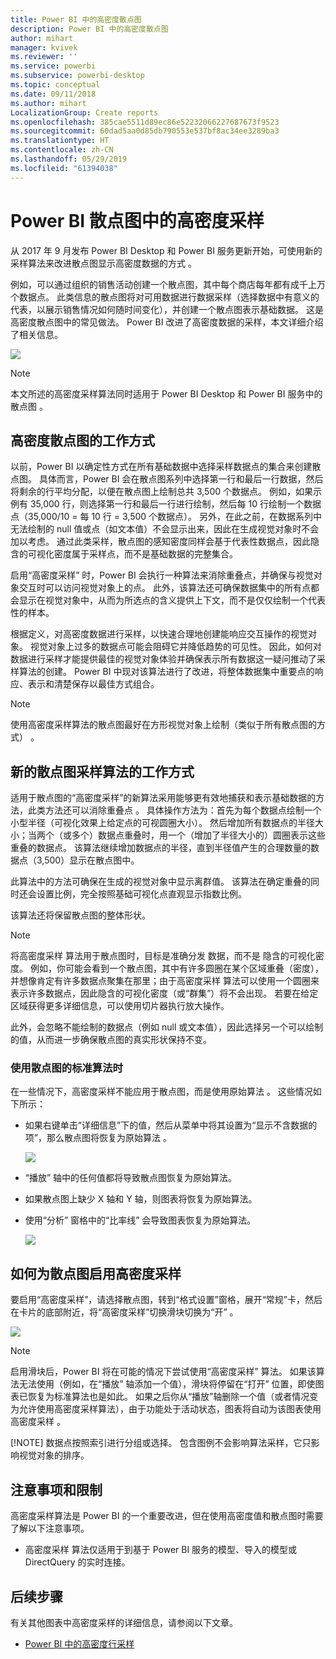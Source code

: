 ```yaml
---
title: Power BI 中的高密度散点图
description: Power BI 中的高密度散点图
author: mihart
manager: kvivek
ms.reviewer: ''
ms.service: powerbi
ms.subservice: powerbi-desktop
ms.topic: conceptual
ms.date: 09/11/2018
ms.author: mihart
LocalizationGroup: Create reports
ms.openlocfilehash: 385cae5511d89ec86e52232066227687673f9523
ms.sourcegitcommit: 60dad5aa0d85db790553e537bf8ac34ee3289ba3
ms.translationtype: HT
ms.contentlocale: zh-CN
ms.lasthandoff: 05/29/2019
ms.locfileid: "61394038"
---
```

# <a name="high-density-sampling-in-power-bi-scatter-charts"></a>Power BI 散点图中的高密度采样
从 2017 年 9 月发布 Power BI Desktop 和 Power BI 服务更新开始，可使用新的采样算法来改进散点图显示高密度数据的方式   。

例如，可以通过组织的销售活动创建一个散点图，其中每个商店每年都有成千上万个数据点。 此类信息的散点图将对可用数据进行数据采样（选择数据中有意义的代表，以展示销售情况如何随时间变化），并创建一个散点图表示基础数据。 这是高密度散点图中的常见做法。 Power BI 改进了高密度数据的采样，本文详细介绍了相关信息。

![](media/desktop-high-density-scatter-charts/high-density-scatter-charts_01.png)

> [!NOTE]
> 本文所述的高密度采样算法同时适用于 Power BI Desktop 和 Power BI 服务中的散点图    。
> 
> 

## <a name="how-high-density-scatter-charts-work"></a>高密度散点图的工作方式
以前，Power BI  以确定性方式在所有基础数据中选择采样数据点的集合来创建散点图。 具体而言，Power BI 会在散点图系列中选择第一行和最后一行数据，然后将剩余的行平均分配，以便在散点图上绘制总共 3,500 个数据点。 例如，如果示例有 35,000 行，则选择第一行和最后一行进行绘制，然后每 10 行绘制一个数据点（35,000/10 = 每 10 行 = 3,500 个数据点）。 另外，在此之前，在数据系列中无法绘制的 null 值或点（如文本值）不会显示出来，因此在生成视觉对象时不会加以考虑。 通过此类采样，散点图的感知密度同样会基于代表性数据点，因此隐含的可视化密度属于采样点，而不是基础数据的完整集合。

启用“高密度采样”  时，Power BI 会执行一种算法来消除重叠点，并确保与视觉对象交互时可以访问视觉对象上的点。 此外，该算法还可确保数据集中的所有点都会显示在视觉对象中，从而为所选点的含义提供上下文，而不是仅仅绘制一个代表性的样本。

根据定义，对高密度数据进行采样，以快速合理地创建能响应交互操作的视觉对象。 视觉对象上过多的数据点可能会阻碍它并降低趋势的可见性。 因此，如何对数据进行采样才能提供最佳的视觉对象体验并确保表示所有数据这一疑问推动了采样算法的创建。 Power BI 中现对该算法进行了改进，将整体数据集中重要点的响应、表示和清楚保存以最佳方式组合。

> [!NOTE]
> 使用高密度采样算法的散点图最好在方形视觉对象上绘制（类似于所有散点图的方式）  。
> 
> 

## <a name="how-the-new-scatter-chart-sampling-algorithm-works"></a>新的散点图采样算法的工作方式
适用于散点图的“高密度采样”的新算法采用能够更有效地捕获和表示基础数据的方法，此类方法还可以消除重叠点  。 具体操作方法为：首先为每个数据点绘制一个小型半径（可视化效果上给定点的可视圆圈大小）。 然后增加所有数据点的半径大小；当两个（或多个）数据点重叠时，用一个（增加了半径大小的）圆圈表示这些重叠的数据点。 该算法继续增加数据点的半径，直到半径值产生的合理数量的数据点（3,500）显示在散点图中。

此算法中的方法可确保在生成的视觉对象中显示离群值。 该算法在确定重叠的同时还会设置比例，完全按照基础可视化点直观显示指数比例。

该算法还将保留散点图的整体形状。

> [!NOTE]
> 将高密度采样  算法用于散点图时，目标是准确分发  数据，而不是  隐含的可视化密度。 例如，你可能会看到一个散点图，其中有许多圆圈在某个区域重叠（密度），并想像肯定有许多数据点聚集在那里；由于高密度采样  算法可以使用一个圆圈来表示许多数据点，因此隐含的可视化密度（或“群集”）将不会出现。 若要在给定区域获得更多详细信息，可以使用切片器执行放大操作。
> 
> 

此外，会忽略不能绘制的数据点（例如 null 或文本值），因此选择另一个可以绘制的值，从而进一步确保散点图的真实形状保持不变。

### <a name="when-the-standard-algorithm-for-scatter-charts-is-used"></a>使用散点图的标准算法时
在一些情况下，高密度采样不能应用于散点图，而是使用原始算法  。 这些情况如下所示：

* 如果右键单击“详细信息”下的值，然后从菜单中将其设置为“显示不含数据的项”，那么散点图将恢复为原始算法   。
  
  ![](media/desktop-high-density-scatter-charts/high-density-scatter-charts_02.png)
* “播放”  轴中的任何值都将导致散点图恢复为原始算法。
* 如果散点图上缺少 X 轴和 Y 轴，则图表将恢复为原始算法。
* 使用“分析”  窗格中的“比率线”  会导致图表恢复为原始算法。
  
  ![](media/desktop-high-density-scatter-charts/high-density-scatter-charts_03.png)

## <a name="how-to-turn-on-high-density-sampling-for-a-scatter-chart"></a>如何为散点图启用高密度采样
要启用“高密度采样”，请选择散点图，转到“格式设置”窗格，展开“常规”卡，然后在卡片的底部附近，将“高密度采样”切换滑块切换为“开”      。

![](media/desktop-high-density-scatter-charts/high-density-scatter-charts_04.png)

> [!NOTE]
> 启用滑块后，Power BI 将在可能的情况下尝试使用“高密度采样”  算法。 如果该算法无法使用（例如，在“播放”  轴添加一个值），滑块将停留在“打开”  位置，即使图表已恢复为标准算法也是如此。 如果之后你从“播放”轴删除一个值（或者情况变为允许使用高密度采样算法），由于功能处于活动状态，图表将自动为该图表使用高密度采样  。
> 
> [!NOTE]
> 数据点按照索引进行分组或选择。 包含图例不会影响算法采样，它只影响视觉对象的排序。
> 
> 

## <a name="considerations-and-limitations"></a>注意事项和限制
高密度采样算法是 Power BI 的一个重要改进，但在使用高密度值和散点图时需要了解以下注意事项。

* 高密度采样  算法仅适用于到基于 Power BI 服务的模型、导入的模型或 DirectQuery 的实时连接。

## <a name="next-steps"></a>后续步骤
有关其他图表中高密度采样的详细信息，请参阅以下文章。

* [Power BI 中的高密度行采样](../desktop-high-density-sampling.md)

